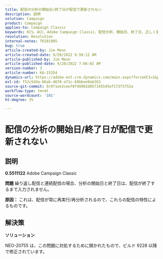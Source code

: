 ```yaml
---
title: 配信の分析の開始日/終了日が配信で更新されない
description: 説明
solution: Campaign
product: Campaign
applies-to: Campaign Classic
keywords: KCS、ACC、Adobe Campaign Classic、配信分析、開始日、終了日、正しく更新されない、繰り返し配信、連続配信、NEO-20755
resolution: Resolution
internal-notes: TK201985
bug: true
article-created-by: Jim Menn
article-created-date: 9/20/2022 6:58:12 AM
article-published-by: Jim Menn
article-published-date: 9/20/2022 7:06:02 AM
version-number: 3
article-number: KA-15354
dynamics-url: https://adobe-ent.crm.dynamics.com/main.aspx?forceUCI=1&pagetype=entityrecord&etn=knowledgearticle&id=cc2bdd93-b138-ed11-9db1-0022480866ad
exl-id: f52c5dda-66ab-4678-a71c-68bbee9ab263
source-git-commit: 9c971ee2ceef8f48902d857145545ef173f3752a
workflow-type: tm+mt
source-wordcount: '101'
ht-degree: 3%

---
```


# 配信の分析の開始日/終了日が配信で更新されない

## 説明


<b>0.5511122</b>
Adobe Campaign Classic

<b>問題</b>
繰り返し配信と連続配信の場合、分析の開始日と終了日は、配信が終了するまで入力されません。

<b>原因：</b>
これは、配信が常に再実行/再分析されるので、これらの配信の特性によるものです。


## 解決策


<b>ソリューション</b>

NEO-20755 は、この問題に対処するために開かれたもので、ビルド 9228 以降で修正されています。
